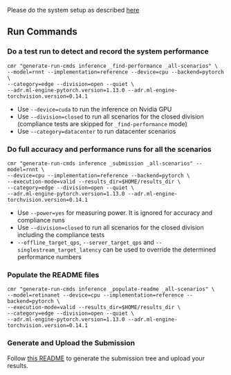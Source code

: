 Please do the system setup as described [here](README.md)


## Run Commands


### Do a test run to detect and record the system performance

```
cmr "generate-run-cmds inference _find-performance _all-scenarios" \
--model=rnnt --implementation=reference --device=cpu --backend=pytorch \
--category=edge --division=open --quiet \
--adr.ml-engine-pytorch.version=1.13.0 --adr.ml-engine-torchvision.version=0.14.1

```
* Use `--device=cuda` to run the inference on Nvidia GPU
* Use `--division=closed` to run all scenarios for the closed division (compliance tests are skipped for `_find-performance` mode)
* Use `--category=datacenter` to run datacenter scenarios

### Do full accuracy and performance runs for all the scenarios

```
cmr "generate-run-cmds inference _submission _all-scenarios" --model=rnnt \
--device=cpu --implementation=reference --backend=pytorch \
--execution-mode=valid --results_dir=$HOME/results_dir \
--category=edge --division=open --quiet \
--adr.ml-engine-pytorch.version=1.13.0 --adr.ml-engine-torchvision.version=0.14.1
```

* Use `--power=yes` for measuring power. It is ignored for accuracy and compliance runs
* Use `--division=closed` to run all scenarios for the closed division including the compliance tests
* `--offline_target_qps`, `--server_target_qps` and  `--singlestream_target_latency` can be used to override the determined performance numbers

### Populate the README files
```
cmr "generate-run-cmds inference _populate-readme _all-scenarios" \
--model=retinanet --device=cpu --implementation=reference --backend=pytorch \
--execution-mode=valid --results_dir=$HOME/results_dir \
--category=edge --division=open --quiet \
--adr.ml-engine-pytorch.version=1.13.0 --adr.ml-engine-torchvision.version=0.14.1
```

### Generate and Upload the Submission
Follow [this README](../Generate_Submission_tree.md) to generate the submission tree and upload your results. 
